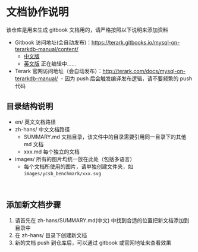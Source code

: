 # 文档协作说明

该仓库是用来生成 gitbook 文档用的，请严格按照以下说明来添加资料

- Gitbook 访问地址(会自动发布)：https://terark.gitbooks.io/mysql-on-terarkdb-manual/content/
  - [中文版](https://terark.gitbooks.io/mysql-on-terarkdb-manual/zh-hans/)
  - [英文版](https://terark.gitbooks.io/mysql-on-terarkdb-manual/en) 正在编辑中……
- Terark 官网访问地址（会自动发布）：http://terark.com/docs/mysql-on-terarkdb-manual/
  - 因为 push 后会触发编译发布逻辑，请不要频繁的 push 代码


## 目录结构说明
- en/  英文文档路径
- zh-hans/  中文文档路径
  - SUMMARY.md  文档目录，该文件中的目录需要引用同一目录下的其他 md 文档
  - xxx.md 每个独立的文档
- images/ 所有的图片均统一放在此处（包括多语言）
  - 每个文档所使用的图片，请单独创建文件夹，如 `images/ycsb_benchmark/xxx.svg`

  
## 添加新文档步骤

1. 请首先在 zh-hans/SUMMARY.md(中文) 中找到合适的位置把新文档添加到目录中
2. 在 zh-hans/ 目录下创建新文档
3. 新的文档 push 到仓库后，可以通过 gitbook 或官网地址来查看效果
